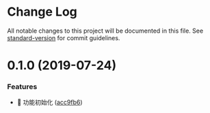 # Change Log

All notable changes to this project will be documented in this file. See [standard-version](https://github.com/conventional-changelog/standard-version) for commit guidelines.

# 0.1.0 (2019-07-24)


### Features

* 🎸 功能初始化 ([acc9fb6](https://github.com/boycgit/ss-graph/commit/acc9fb6))
